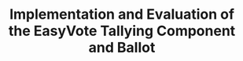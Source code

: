---
title: "Implementation and Evaluation of the EasyVote Tallying Component and Ballot"
collection: publications
permalink: /publications/2014-10-Implementation-and-Evaluation-of-the-EasyVote-Tallying-Component-and-Ballot
venue: 'In the proceedings of 6th International Conference on Electronic Voting: Verifying the Vote (EVOTE 2014)'
paperurl: 'https://doi.org/10.1109/EVOTE.2014.7001140'
citation: ' <b>Jurlind Budurushi</b>,  Karen Renaud,  Melanie Volkamer,  Marcel Woide, &quot;Implementation and Evaluation of the EasyVote Tallying Component and Ballot.&quot; In the proceedings of 6th International Conference on Electronic Voting: Verifying the Vote (EVOTE 2014)'
---